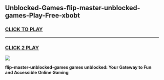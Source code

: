 
## Unblocked-Games-flip-master-unblocked-games-Play-Free-xbobt
<h3>
<a href="https://premium76.site?title=flip-master-unblocked-games&ref=23A">CLICK TO PLAY</a></h3>
<hr>

<h3>
<a href="https://premium76.site?title=flip-master-unblocked-games&ref=23A">CLICK 2 PLAY</a>
  
</h3>

<a href="https://premium76.site?title=flip-master-unblocked-games&ref=23A"><img src="https://clearcache.store/games.png"></a>


**flip-master-unblocked-games games unblocked: Your Gateway to Fun and Accessible Online Gaming**
